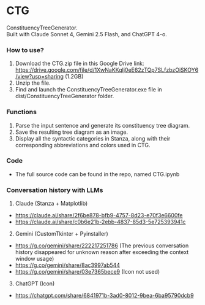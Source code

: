 # CTG
ConstituencyTreeGenerator.  
Built with Claude Sonnet 4, Gemini 2.5 Flash, and ChatGPT 4-o.

### How to use?
1. Download the CTG.zip file in this Google Drive link: https://drive.google.com/file/d/1XwNaKKqIj0eE62zTQp7SLfzbzOiSKOY6/view?usp=sharing (1.2GB)
2. Unzip the file.
3. Find and launch the ConstituencyTreeGenerator.exe file in dist/ConstituencyTreeGenerator folder.

### Functions
1. Parse the input sentence and generate its constituency tree diagram.
2. Save the resulting tree diagram as an image.
3. Display all the syntactic categories in Stanza, along with their corresponding abbreviations and colors used in CTG.

### Code
- The full source code can be found in the repo, named CTG.ipynb

### Conversation history with LLMs
1. Claude (Stanza + Matplotlib)
  - https://claude.ai/share/2f6be878-bfb9-4757-8d23-e70f3e6600fe
  - https://claude.ai/share/c0b6e21b-2ebb-4837-85d3-5e725393941c
2. Gemini (CustomTkinter + Pyinstaller)
  - https://g.co/gemini/share/222217251786 (The previous conversation history disappeared for unknown reason after exceeding the context window usage)
  - https://g.co/gemini/share/8ac3997ab544
  - https://g.co/gemini/share/03e7365bece9 (Icon not used)
3. ChatGPT (Icon)
  - https://chatgpt.com/share/6841971b-3ad0-8012-9bea-6ba95790dcb9
